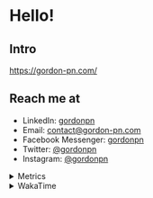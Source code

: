 # Hello!

## Intro

<https://gordon-pn.com/>

## Reach me at

- LinkedIn: [gordonpn](https://www.linkedin.com/in/gordonpn/)
- Email: [contact@gordon-pn.com](mailto:contact@gordon-pn.com)
- Facebook Messenger: [gordonpn](https://www.messenger.com/t/Gordonpn)
- Twitter: [@gordonpn](https://twitter.com/Gordonpn)
- Instagram: [@gordonpn](https://www.instagram.com/gordonpn/)

<details>
  <summary>Metrics</summary>

  <img align="center" src="https://github.com/gordonpn/gordonpn/blob/master/github-metrics.svg" alt="GitHub Metrics">

</details>

<details>
  <summary>WakaTime</summary>

  <!--START_SECTION:waka-->
📊 **This Week I Spent My Time On** 

```text
💬 Programming Languages: 
Other                    21 hrs 13 mins      ███████████████████████░░   91.19 % 
Java                     1 hr 55 mins        ██░░░░░░░░░░░░░░░░░░░░░░░   08.30 % 
Python                   3 mins              ░░░░░░░░░░░░░░░░░░░░░░░░░   00.24 % 
Markdown                 1 min               ░░░░░░░░░░░░░░░░░░░░░░░░░   00.11 % 
Makefile                 1 min               ░░░░░░░░░░░░░░░░░░░░░░░░░   00.10 % 

🔥 Editors: 
Chrome                   12 hrs 19 mins      █████████████░░░░░░░░░░░░   52.99 % 
Firefox                  2 hrs 28 mins       ███░░░░░░░░░░░░░░░░░░░░░░   10.62 % 
IntelliJ IDEA            2 hrs 2 mins        ██░░░░░░░░░░░░░░░░░░░░░░░   08.75 % 
Messages                 2 hrs 1 min         ██░░░░░░░░░░░░░░░░░░░░░░░   08.67 % 
Slack                    1 hr 41 mins        ██░░░░░░░░░░░░░░░░░░░░░░░   07.29 % 
```


 Last Updated on 03/07/2025 10:28:51 UTC
<!--END_SECTION:waka-->
</details>
